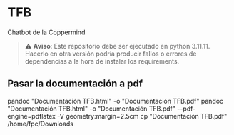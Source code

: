 # TFB
Chatbot de la Coppermind

> :warning: **Aviso**: Este repositorio debe ser ejecutado en python 3.11.11. Hacerlo en otra versión podría producir fallos o errores de dependencias a la hora de instalar los requirements.

## Pasar la documentación a pdf  

pandoc "Documentación TFB.html" -o "Documentación TFB.pdf" 
pandoc "Documentación TFB.html" -o "Documentación TFB.pdf" --pdf-engine=pdflatex -V geometry:margin=2.5cm
cp "Documentación TFB.pdf" /home/fpc/Downloads